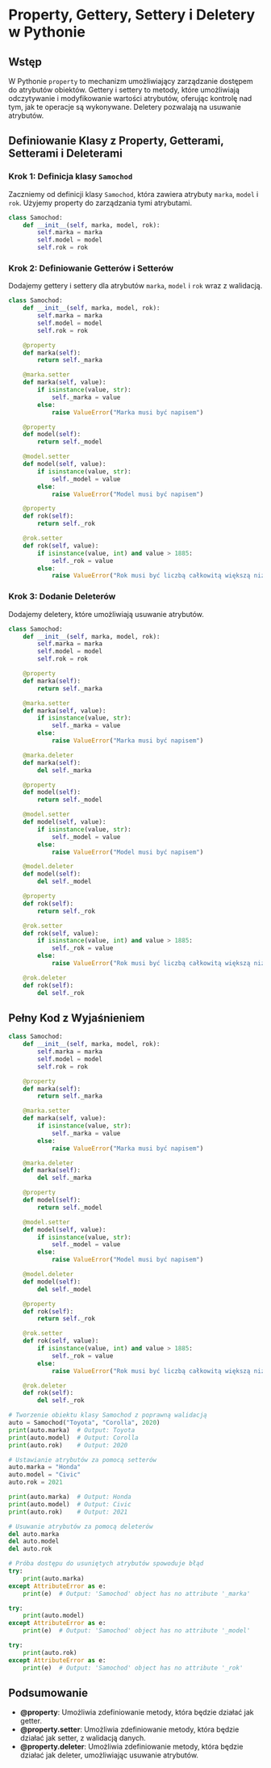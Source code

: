 # Property, Gettery, Settery i Deletery w Pythonie

## Wstęp

W Pythonie `property` to mechanizm umożliwiający zarządzanie dostępem do atrybutów obiektów. Gettery i settery to metody, które umożliwiają odczytywanie i modyfikowanie wartości atrybutów, oferując kontrolę nad tym, jak te operacje są wykonywane. Deletery pozwalają na usuwanie atrybutów.

## Definiowanie Klasy z Property, Getterami, Setterami i Deleterami

### Krok 1: Definicja klasy `Samochod`

Zaczniemy od definicji klasy `Samochod`, która zawiera atrybuty `marka`, `model` i `rok`. Użyjemy property do zarządzania tymi atrybutami.

```python
class Samochod:
    def __init__(self, marka, model, rok):
        self.marka = marka
        self.model = model
        self.rok = rok
```

### Krok 2: Definiowanie Getterów i Setterów

Dodajemy gettery i settery dla atrybutów `marka`, `model` i `rok` wraz z walidacją.

```python
class Samochod:
    def __init__(self, marka, model, rok):
        self.marka = marka
        self.model = model
        self.rok = rok

    @property
    def marka(self):
        return self._marka

    @marka.setter
    def marka(self, value):
        if isinstance(value, str):
            self._marka = value
        else:
            raise ValueError("Marka musi być napisem")

    @property
    def model(self):
        return self._model

    @model.setter
    def model(self, value):
        if isinstance(value, str):
            self._model = value
        else:
            raise ValueError("Model musi być napisem")

    @property
    def rok(self):
        return self._rok

    @rok.setter
    def rok(self, value):
        if isinstance(value, int) and value > 1885:
            self._rok = value
        else:
            raise ValueError("Rok musi być liczbą całkowitą większą niż 1885")
```

### Krok 3: Dodanie Deleterów

Dodajemy deletery, które umożliwiają usuwanie atrybutów.

```python
class Samochod:
    def __init__(self, marka, model, rok):
        self.marka = marka
        self.model = model
        self.rok = rok

    @property
    def marka(self):
        return self._marka

    @marka.setter
    def marka(self, value):
        if isinstance(value, str):
            self._marka = value
        else:
            raise ValueError("Marka musi być napisem")

    @marka.deleter
    def marka(self):
        del self._marka

    @property
    def model(self):
        return self._model

    @model.setter
    def model(self, value):
        if isinstance(value, str):
            self._model = value
        else:
            raise ValueError("Model musi być napisem")

    @model.deleter
    def model(self):
        del self._model

    @property
    def rok(self):
        return self._rok

    @rok.setter
    def rok(self, value):
        if isinstance(value, int) and value > 1885:
            self._rok = value
        else:
            raise ValueError("Rok musi być liczbą całkowitą większą niż 1885")

    @rok.deleter
    def rok(self):
        del self._rok
```

## Pełny Kod z Wyjaśnieniem

```python
class Samochod:
    def __init__(self, marka, model, rok):
        self.marka = marka
        self.model = model
        self.rok = rok

    @property
    def marka(self):
        return self._marka

    @marka.setter
    def marka(self, value):
        if isinstance(value, str):
            self._marka = value
        else:
            raise ValueError("Marka musi być napisem")

    @marka.deleter
    def marka(self):
        del self._marka

    @property
    def model(self):
        return self._model

    @model.setter
    def model(self, value):
        if isinstance(value, str):
            self._model = value
        else:
            raise ValueError("Model musi być napisem")

    @model.deleter
    def model(self):
        del self._model

    @property
    def rok(self):
        return self._rok

    @rok.setter
    def rok(self, value):
        if isinstance(value, int) and value > 1885:
            self._rok = value
        else:
            raise ValueError("Rok musi być liczbą całkowitą większą niż 1885")

    @rok.deleter
    def rok(self):
        del self._rok

# Tworzenie obiektu klasy Samochod z poprawną walidacją
auto = Samochod("Toyota", "Corolla", 2020)
print(auto.marka)  # Output: Toyota
print(auto.model)  # Output: Corolla
print(auto.rok)    # Output: 2020

# Ustawianie atrybutów za pomocą setterów
auto.marka = "Honda"
auto.model = "Civic"
auto.rok = 2021

print(auto.marka)  # Output: Honda
print(auto.model)  # Output: Civic
print(auto.rok)    # Output: 2021

# Usuwanie atrybutów za pomocą deleterów
del auto.marka
del auto.model
del auto.rok

# Próba dostępu do usuniętych atrybutów spowoduje błąd
try:
    print(auto.marka)
except AttributeError as e:
    print(e)  # Output: 'Samochod' object has no attribute '_marka'

try:
    print(auto.model)
except AttributeError as e:
    print(e)  # Output: 'Samochod' object has no attribute '_model'

try:
    print(auto.rok)
except AttributeError as e:
    print(e)  # Output: 'Samochod' object has no attribute '_rok'
```

## Podsumowanie

- **@property**: Umożliwia zdefiniowanie metody, która będzie działać jak getter.
- **@property.setter**: Umożliwia zdefiniowanie metody, która będzie działać jak setter, z walidacją danych.
- **@property.deleter**: Umożliwia zdefiniowanie metody, która będzie działać jak deleter, umożliwiając usuwanie atrybutów.
